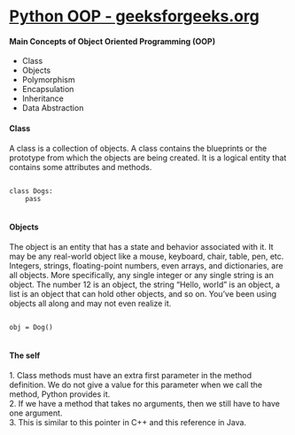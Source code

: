 # <a href="https://www.geeksforgeeks.org/python-oops-concepts/#:~:text=In%20Python%2C%20object%2Doriented%20Programming,in%20the%20programming.">Python OOP - geeksforgeeks.org</a>
<h4>Main Concepts of Object Oriented Programming (OOP)</h4>
<ul>
	<li>Class</li>
	<li>Objects</li>
	<li>Polymorphism</li>
	<li>Encapsulation</li>
	<li>Inheritance</li>
	<li>Data Abstraction</li>
</ul>

<h4>Class</h4>
<p>
A class is a collection of objects. 
A class contains the blueprints or the prototype from which the objects are being created. 
It is a logical entity that contains some attributes and methods. 
</p>
<pre>
<code>
class Dogs:
	pass
</code>
</pre>

<h4>Objects</h4>
<p>
The object is an entity that has a state and behavior associated with it. 
It may be any real-world object like a mouse, keyboard, chair, table, pen, etc. 
Integers, strings, floating-point numbers, even arrays, and dictionaries, are all objects. 
More specifically, any single integer or any single string is an object. 
The number 12 is an object, the string “Hello, world” is an object, a list is an object that can hold other objects, and so on. 
You’ve been using objects all along and may not even realize it.
</p>
<pre>
<code>
obj = Dog()
</code>
</pre>

<h4>The self</h4>
<p>
1. Class methods must have an extra first parameter in the method definition.
We do not give a value for this parameter when we call the method, Python provides it.<br/>
2. If we have a method that takes no arguments, then we still have to have one argument.<br/>
3. This is similar to this pointer in C++ and this reference in Java.
</p>


